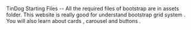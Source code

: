 TinDog Starting Files -- 
All the required files of bootstrap are in assets folder.
This website is really good for understand bootstrap grid system .
You will also learn about cards , carousel and buttons .
